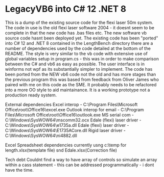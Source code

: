 # LegacyVB6 into C# 12 .NET 8

This is a dump of the existing source code for the flexi laser 50m system.
The code in use is the old flexi laser software 2004 - it doesnt seem to be complete in that the new code has .bas files etc. The new software vb source code hasnt been deployed yet. The existing code has been "ported" into  C# 12 and .NET 8 contained in the LengthBench directory there are a number of dependencies used by the code detailed at the bottom of the README.
The style is very similar to the vb code with extensive use of global variables setup in program.cs - this was in order to make comparison between the C# and vb6 as easy as possible. The user interface is in winforms not wpf as its substantially simpler to implement. The code has been ported from the NEW vb6 code not the old and has more stages than the previous program this was based from feedback from Oliver James who paired with me on this code as 
the SME. It probably needs to be refactored into a more OO style to aid maintainance. It is a working prototype not a production ready system.

External dependencies
Excel interop - C:\Program Files\Microsoft Office\root\Office16\excel.exe
Outlook interop for email - C:\Program Files\Microsoft Office\root\Office16\outlook.exe
MS serial com - C:\Windows\SysWOW64\mscomm32.ocx
Edale (flexi) laser driver - C:\Windows\SysWOW64\e1735a.dll
Edale (flexi) laser driver - C:\Windows\SysWOW64\E1735ACore.dll
Rigid laser driver - C:\Windows\SysWOW64\ni4882.dll

Excel Spreadsheet dependencies
currently usng c:\temp for length.xlsx(template file) snd Edale.xlsx(Correction file)


Tech debt
Couldnt find a way to have array of controls so simulate an array within a cass statement - this can be addressed programmatically - i dont have the time.
